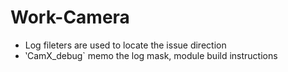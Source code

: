 # Work-Camera
* Log fileters are used to locate the issue direction
* ‵CamX_debug` memo the log mask, module build instructions
